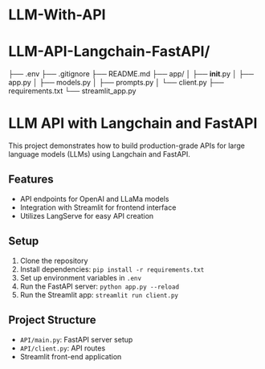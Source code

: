 # LLM-With-API
# LLM-API-Langchain-FastAPI/
├── .env
├── .gitignore
├── README.md
├── app/
│   ├── __init__.py
│   ├── app.py
│   ├── models.py
│   ├── prompts.py
│   └── client.py
├── requirements.txt
└── streamlit_app.py
# LLM API with Langchain and FastAPI

This project demonstrates how to build production-grade APIs for large language models (LLMs) using Langchain and FastAPI.

## Features
- API endpoints for OpenAI and LLaMa models
- Integration with Streamlit for frontend interface
- Utilizes LangServe for easy API creation

## Setup
1. Clone the repository
2. Install dependencies: `pip install -r requirements.txt`
3. Set up environment variables in `.env`
4. Run the FastAPI server: `python app.py --reload`
5. Run the Streamlit app: `streamlit run client.py`

## Project Structure
- `API/main.py`: FastAPI server setup
- `API/client.py`: API routes
- Streamlit front-end application
